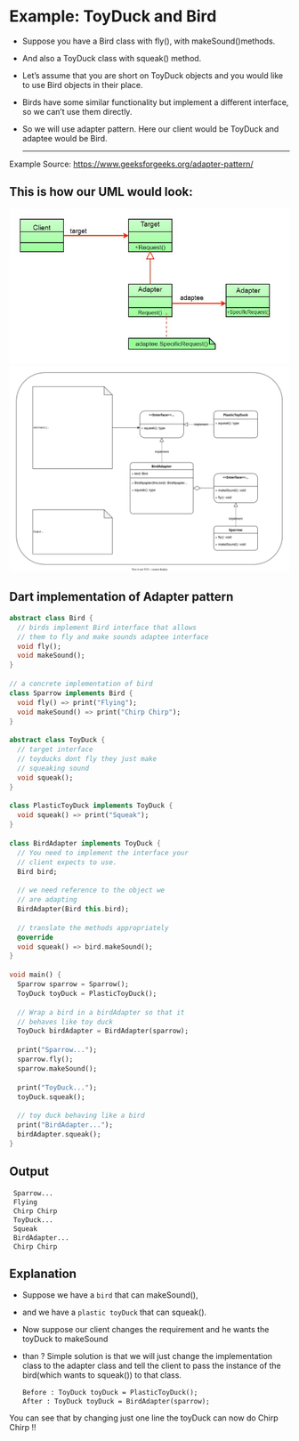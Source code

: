 # Example: ToyDuck and Bird 

- Suppose you have a Bird class with fly(), with makeSound()methods.
- And also a ToyDuck class with squeak() method.
- Let’s assume that you are short on ToyDuck objects and you would like to use Bird objects in their place.
- Birds have some similar functionality but implement a different interface, so we can’t use them directly.
- So we will use adapter pattern. Here our client would be ToyDuck and adaptee would be Bird.

  ---
Example Source: <a href="https://www.geeksforgeeks.org/adapter-pattern/" target="_blank">https://www.geeksforgeeks.org/adapter-pattern/</a>  


## This is how our UML would look:

<img src="../assets/bird_and_duck_toy_diagram.jpg">
<img src="../assets/toy_duck_and_bird.drawio.svg">

## Dart implementation of Adapter pattern

``` dart
abstract class Bird {
  // birds implement Bird interface that allows
  // them to fly and make sounds adaptee interface
  void fly();
  void makeSound();
}

// a concrete implementation of bird
class Sparrow implements Bird {
  void fly() => print("Flying");
  void makeSound() => print("Chirp Chirp");
}

abstract class ToyDuck {
  // target interface
  // toyducks dont fly they just make
  // squeaking sound
  void squeak();
}

class PlasticToyDuck implements ToyDuck {
  void squeak() => print("Squeak");
}

class BirdAdapter implements ToyDuck {
  // You need to implement the interface your
  // client expects to use.
  Bird bird;

  // we need reference to the object we
  // are adapting
  BirdAdapter(Bird this.bird);

  // translate the methods appropriately
  @override
  void squeak() => bird.makeSound();
}

void main() {
  Sparrow sparrow = Sparrow();
  ToyDuck toyDuck = PlasticToyDuck();

  // Wrap a bird in a birdAdapter so that it
  // behaves like toy duck
  ToyDuck birdAdapter = BirdAdapter(sparrow);

  print("Sparrow...");
  sparrow.fly();
  sparrow.makeSound();

  print("ToyDuck...");
  toyDuck.squeak();

  // toy duck behaving like a bird
  print("BirdAdapter...");
  birdAdapter.squeak();
}
```
## Output
  
     Sparrow...
     Flying
     Chirp Chirp
     ToyDuck...
     Squeak
     BirdAdapter...
     Chirp Chirp


 ## Explanation 
- Suppose we have a `bird` that can makeSound(),
- and we have a `plastic toyDuck` that can squeak().
- Now suppose our client changes the requirement and he wants the toyDuck to makeSound
- than ? Simple solution is that we will just change the implementation class to the adapter class and tell the client to pass the instance of the bird(which wants to squeak()) to that class.

      Before : ToyDuck toyDuck = PlasticToyDuck();
      After : ToyDuck toyDuck = BirdAdapter(sparrow);
You can see that by changing just one line the toyDuck can now do Chirp Chirp !!
